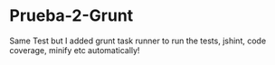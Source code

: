 Prueba-2-Grunt
==============

Same Test but I added grunt task runner to run the tests, jshint, code coverage, minify etc automatically!
